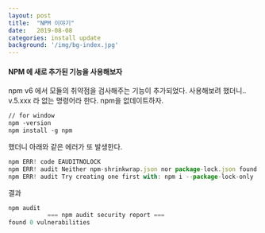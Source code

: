 ```yaml
---
layout: post
title:  "NPM 이야기"
date:   2019-08-08
categories: install update
background: '/img/bg-index.jpg'
---
```


#### NPM 에 새로 추가된 기능을 사용해보자
npm v6 에서 모듈의 취약점을 검사해주는 기능이 추가되었다.
사용해보려 했더니..  v.5.xxx 라 없는 명령어라 한다. 
npm을 없데이트하자. 
 
``` html
// for window
npm -version
npm install -g npm
```

했더니 아래와 같은 에러가 또 발생한다.
``` js
npm ERR! code EAUDITNOLOCK
npm ERR! audit Neither npm-shrinkwrap.json nor package-lock.json found: Cannot audit a project without a lockfile
npm ERR! audit Try creating one first with: npm i --package-lock-only
```

결과
``` js
npm audit
           === npm audit security report ===
found 0 vulnerabilities
```